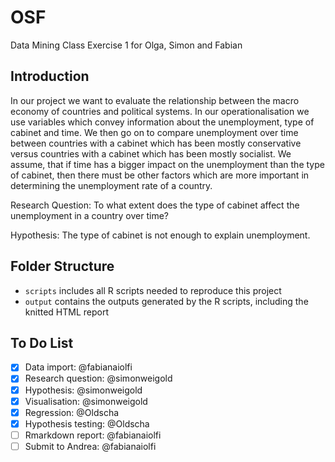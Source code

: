 # OSF
Data Mining Class Exercise 1 for Olga, Simon and Fabian

## Introduction
In our project we want to evaluate the relationship between the macro economy of countries and political systems. In our operationalisation we use variables which convey information about the unemployment, type of cabinet and time. We then go on to compare unemployment over time between countries with a cabinet which has been mostly conservative versus countries with a cabinet which has been mostly socialist.
We assume, that if time has a bigger impact on the unemployment than the type of cabinet, then there must be other factors which are more important in determining the unemployment rate of a country.

Research Question:
To what extent does the type of cabinet affect the unemployment in a country over time?

Hypothesis:
The type of cabinet is not enough to explain unemployment.

## Folder Structure
- `scripts` includes all R scripts needed to reproduce this project
- `output` contains the outputs generated by the R scripts, including the knitted HTML report

## To Do List
- [x] Data import: @fabianaiolfi
- [x] Research question: @simonweigold
- [x] Hypothesis: @simonweigold
- [x] Visualisation: @simonweigold
- [x] Regression: @Oldscha
- [x] Hypothesis testing: @Oldscha
- [ ] Rmarkdown report: @fabianaiolfi
- [ ] Submit to Andrea: @fabianaiolfi
